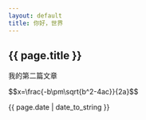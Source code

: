 ```yaml
---
layout: default
title: 你好，世界
---
```

<script type="text/javascript" src="http://cdn.mathjax.org/mathjax/latest/MathJax.js?config=default"></script>
<h2>{{ page.title }}</h2>

<p>我的第二篇文章</p>

<p>
    $$x=\frac{-b\pm\sqrt{b^2-4ac}}{2a}$$
</p>

<p>{{ page.date | date_to_string }}</p>